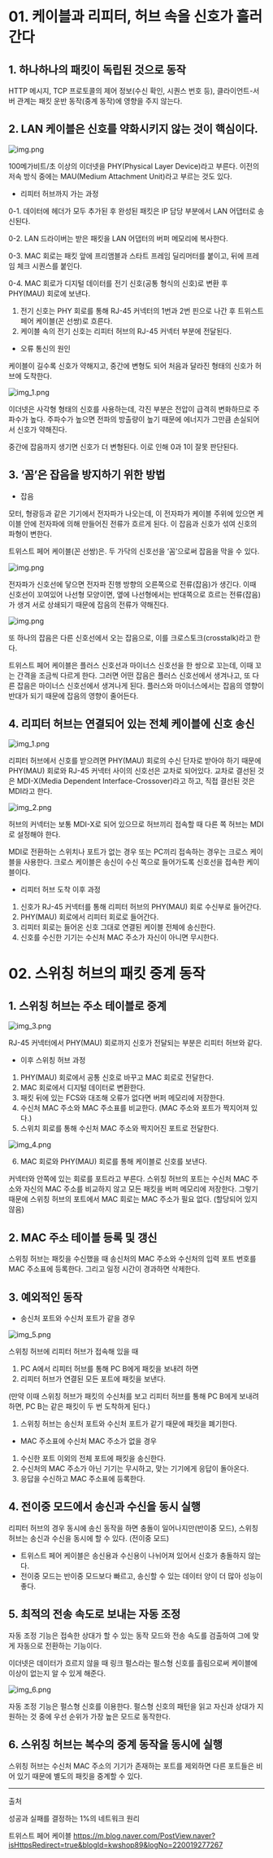 # 01. 케이블과 리피터, 허브 속을 신호가 흘러간다

## 1. 하나하나의 패킷이 독립된 것으로 동작

HTTP 메시지, TCP 프로토콜의 제어 정보(수신 확인, 시퀀스 번호 등), 클라이언트-서버 관계는 패킷 운반 동작(중계 동작)에 영향을 주지 않는다.

## 2. LAN 케이블은 신호를 약화시키지 않는 것이 핵심이다.

![img.png](5-1.png)

100메가비트/초 이상의 이더넷을 PHY(Physical Layer Device)라고 부른다. 이전의 저속 방식 중에는 MAU(Medium Attachment Unit)라고 부르는 것도 있다.

- 리피터 허브까지 가는 과정

0-1. 데이터에 헤더가 모두 추가된 후 완성된 패킷은 IP 담당 부분에서 LAN 어댑터로 송신된다.

0-2.  LAN 드라이버는 받은 패킷을 LAN 어댑터의 버퍼 메모리에 복사한다.

0-3. MAC 회로는 패킷 앞에 프리앰블과 스타트 프레임 딜리머터를 붙이고, 뒤에 프레임 체크 시퀀스를 붙인다.

0-4. MAC 회로가 디지털 데이터를 전기 신호(공통 형식의 신호)로 변환 후 PHY(MAU) 회로에 보낸다.

1. 전기 신호는 PHY 회로를 통해 RJ-45 커넥터의 1번과 2번 핀으로 나간 후 트위스트 페어 케이블(꼰 선쌍)로 흐른다.
2. 케이블 속의 전기 신호는 리피터 허브의 RJ-45 커넥터 부분에 전달된다.

- 오류 통신의 원인

케이블이 길수록 신호가 약해지고, 중간에 변형도 되어 처음과 달라진 형태의 신호가 허브에 도착한다.

![img_1.png](5-2.png)

이더넷은 사각형 형태의 신호를 사용하는데, 각진 부분은 전압이 급격히 변화하므로 주파수가 높다. 주파수가 높으면 전파의 방출량이 높기 때문에 에너지가 그만큼 손실되어서 신호가 약해진다.

중간에 잡음까지 생기면 신호가 더 변형된다. 이로 인해 0과 1이 잘못 판단된다.



## 3. ‘꼼’은 잡음을 방지하기 위한 방법

- 잡음

모터, 형광등과 같은 기기에서 전자파가 나오는데, 이 전자파가 케이블 주위에 있으면 케이블 안에 전자파에 의해 만들어진 전류가 흐르게 된다. 이 잡음과 신호가 섞여 신호의 파형이 변한다.

트위스트 페어 케이블(꼰 선쌍)은. 두 가닥의 신호선을 ‘꼼’으로써 잡음을 막을 수 있다.

![img.png](5-3.png)

전자파가 신호선에 닿으면 전자파 진행 방향의 오른쪽으로 전류(잡음)가 생긴다. 이때 신호선이 꼬여있어 나선형 모양이면, 옆에 나선형에서는 반대쪽으로 흐르는 전류(잡음)가 생겨 서로 상쇄되기 때문에 잡음의 전류가 약해진다.

![img.png](5-4.png)

또 하나의 잡음은 다른 신호선에서 오는 잡음으로, 이를 크로스토크(crosstalk)라고 한다.

트위스트 페어 케이블은 플러스 신호선과 마이너스 신호선을 한 쌍으로 꼬는데, 이때 꼬는 간격을 조금씩 다르게 한다. 그러면 어떤 잡음은 플러스 신호선에서 생겨나고, 또 다른 잡음은 마이너스 신호선에서 생겨나게 된다.  플러스와 마이너스에서는 잡음의 영향이 반대가 되기 때문에 잡음의 영향이 줄어든다.

## 4. 리피터 허브는 연결되어 있는 전체 케이블에 신호 송신

![img_1.png](5-5.png)

리피터 허브에서 신호를 받으려면 PHY(MAU) 회로의 수신 단자로 받아야 하기 때문에 PHY(MAU) 회로와 RJ-45 커넥터 사이의 신호선은 교차로 되어있다.  교차로 결선된 것은 MDI-X(Media Dependent Interface-Crossover)라고 하고, 직접 결선된 것은 MDI라고 한다.

![img_2.png](5-6.png)

허브의 커넥터는 보통 MDI-X로 되어 있으므로 허브끼리 접속할 때 다른 쪽 허브는 MDI로 설정해야 한다.

MDI로 전환하는 스위치나 포트가 없는 경우 또는 PC끼리 접속하는 경우는 크로스 케이블을 사용한다. 크로스 케이블은 송신이 수신 쪽으로 들어가도록 신호선을 접속한 케이블이다.

- 리피터 허브 도착 이후 과정
1. 신호가 RJ-45 커넥터를 통해 리피터 허브의 PHY(MAU) 회로 수신부로 들어간다.
2.  PHY(MAU) 회로에서 리피터 회로로 들어간다.
3. 리피터 회로는 들어온 신호 그대로 연결된 케이블 전체에 송신한다.
4. 신호를 수신한 기기는 수신처 MAC 주소가 자신이 아니면 무시한다.

# 02. 스위칭 허브의 패킷 중계 동작

## 1. 스위칭 허브는 주소 테이블로 중계

![img_3.png](5-7.png)

RJ-45 커넥터에서 PHY(MAU) 회로까지 신호가 전달되는 부분은 리피터 허브와 같다.

- 이후 스위칭 허브 과정
1. PHY(MAU) 회로에서 공통 신호로 바꾸고 MAC 회로로 전달한다.
2. MAC 회로에서 디지털 데이터로 변환한다.
3. 패킷 뒤에 있는 FCS와 대조해 오류가 없다면 버퍼 메모리에 저장한다.
4. 수신처 MAC 주소와 MAC 주소표를 비교한다. (MAC 주소와 포트가 짝지어져 있다.)
5. 스위치 회로를 통해 수신처 MAC 주소와 짝지어진 포트로 전달한다.

![img_4.png](5-8.png)

6. MAC 회로와 PHY(MAU) 회로를 통해 케이블로 신호를 보낸다.

커넥터와 안쪽에 있는 회로를 포트라고 부른다. 스위칭 허브의 포트는 수신처 MAC 주소와 자신의 MAC 주소를 비교하지 않고 모든 패킷을 버퍼 메모리에 저장한다. 그렇기 때문에 스위칭 허브의 포트에서 MAC 회로는 MAC 주소가 필요 없다. (할당되어 있지 않음)

## 2. MAC 주소 테이블 등록 및 갱신

스위칭 허브는 패킷을 수신했을 때 송신처의 MAC 주소와 수신처의 입력 포트 번호를 MAC 주소표에 등록한다. 그리고 일정 시간이 경과하면 삭제한다.

## 3. 예외적인 동작

- 송신처 포트와 수신처 포트가 같을 경우

![img_5.png](5-9.png)

스위칭 허브에 리피터 허브가 접속해 있을 때

1. PC A에서 리피터 허브를 통해 PC B에게 패킷을 보내려 하면
2. 리피터 허브가 연결된 모든 포트에 패킷을 보낸다.

(만약 이때 스위칭 허브가 패킷의 수신처를 보고 리피터 허브를 통해 PC B에게 보내려하면, PC B는 같은 패킷이 두 번 도착하게 된다.)

1. 스위칭 허브는 송신처 포트와 수신처 포트가 같기 때문에 패킷을 폐기한다.

- MAC 주소표에 수신처 MAC 주소가 없을 경우
1. 수신한 포트 이외의 전체 포트에 패킷을 송신한다.
2. 수신처의 MAC 주소가 아닌 기기는 무시하고, 맞는 기기에게 응답이 돌아온다.
3. 응답을 수신하고 MAC 주소표에 등록한다.

## 4. 전이중 모드에서 송신과 수신을 동시 실행

리피터 허브의 경우 동시에 송신 동작을 하면 충돌이 일어나지만(반이중 모드), 스위칭 허브는 송신과 수신을 동시에 할 수 있다. (전이중 모드)

- 트위스트 페어 케이블은 송신용과 수신용이 나뉘어져 있어서 신호가 충돌하지 않는다.
- 전이중 모드는 반이중 모드보다 빠르고, 송신할 수 있는 데이터 양이 더 많아 성능이 좋다.



## 5. 최적의 전송 속도로 보내는 자동 조정

자동 조정 기능은 접속한 상대가 할 수 있는 동작 모드와 전송 속도를 검출하여 그에 맞게 자동으로 전환하는 기능이다.

이더넷은 데이터가 흐르지 않을 때 링크 펄스라는 펄스형 신호를 흘림으로써 케이블에 이상이 없는지 알 수 있게 해준다.

![img_6.png](5-10.png)

자동 조정 기능은 펄스형 신호를 이용한다. 펄스형 신호의 패턴을 읽고 자신과 상대가 지원하는 것 중에 우선 순위가 가장 높은 모드로 동작한다.

## 6. 스위칭 허브는 복수의 중계 동작을 동시에 실행

스위칭 허브는 수신처 MAC 주소의 기기가 존재하는 포트를 제외하면 다른 포트들은 비어 있기 때문에 별도의 패킷을 중계할 수 있다.

---

출처

성공과 실패를 결정하는 1%의 네트워크 원리

트위스트 페어 케이블
https://m.blog.naver.com/PostView.naver?isHttpsRedirect=true&blogId=kwshop89&logNo=220019277267